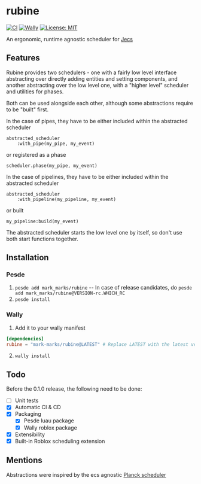 # rubine
[![CI](https://img.shields.io/github/actions/workflow/status/mark-marks/rubine/ci.yml?style=for-the-badge&label=CI)](https://github.com/mark-marks/rubine/actions/workflows/ci.yml)
[![Wally](https://img.shields.io/github/v/tag/mark-marks/rubine?&style=for-the-badge)](https://wally.run/package/mark-marks/rubine)
[![License: MIT](https://img.shields.io/badge/license-MIT-blue?style=for-the-badge)](https://github.com/Mark-Marks/rubine/blob/main/LICENSE)

An ergonomic, runtime agnostic scheduler for [Jecs](https://github.com/ukendio/jecs)
<br/>

</div>

## Features

Rubine provides two schedulers - one with a fairly low level interface abstracting over directly adding entities and setting components,
and another abstracting over the low level one, with a "higher level" scheduler and utilities for phases.

Both can be used alongside each other, although some abstractions require to be "built" first.

In the case of pipes, they have to be either included within the abstracted scheduler
```luau
abstracted_scheduler
    :with_pipe(my_pipe, my_event)
```
or registered as a phase
```luau
scheduler.phase(my_pipe, my_event)
```

In the case of pipelines, they have to be either included within the abstracted scheduler
```luau
abstracted_scheduler
    :with_pipeline(my_pipeline, my_event)
```
or built
```luau
my_pipeline:build(my_event)
```

The abstracted scheduler starts the low level one by itself, so don't use both start functions together.

## Installation

### Pesde
1. `pesde add mark_marks/rubine` -- In case of release candidates, do `pesde add mark_marks/rubine@VERSION-rc.WHICH_RC`
2. `pesde install`

### Wally
1. Add it to your wally manifest
```toml
[dependencies]
rubine = "mark-marks/rubine@LATEST" # Replace LATEST with the latest version
```
2. `wally install`

## Todo

Before the 0.1.0 release, the following need to be done:

- [ ] Unit tests
- [x] Automatic CI & CD
- [x] Packaging
  - [x] Pesde luau package
  - [x] Wally roblox package
- [x] Extensibility
- [x] Built-in Roblox scheduling extension

## Mentions

Abstractions were inspired by the ecs agnostic [Planck scheduler](https://github.com/YetAnotherClown/Planck)
